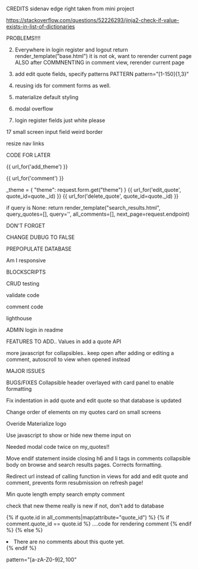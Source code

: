 CREDITS
sidenav edge right taken from mini project

https://stackoverflow.com/questions/52226293/jinja2-check-if-value-exists-in-list-of-dictionaries

PROBLEMS!!!!


2. Everywhere in login register and logout return render_template("base.html") it is not ok, want to rerender current page
ALSO after COMMNENTING in comment view, rerender current page




6. add edit quote fields, specify patterns
PATTERN pattern="[1-150]{1,3}"


13. reusing ids for comment forms as well.

14.  materialize default styling

15. modal overflow

16. login register fields just white please

17 small screen input field weird border

resize nav links


CODE FOR LATER

{{ url_for('add_theme') }}

{{ url_for('comment') }}

_theme = {
            "theme": request.form.get("theme")
        }
{{ url_for('edit_quote', quote_id=quote._id) }}
{{ url_for('delete_quote', quote_id=quote._id) }}

 if query is None:
        return render_template("search_results.html", query_quotes=[], query='',
        all_comments=[], next_page=request.endpoint)


DON'T FORGET

CHANGE DUBUG TO FALSE

PREPOPULATE DATABASE

Am I responsive

BLOCKSCRIPTS

CRUD testing

validate code

comment code

lighthouse



ADMIN login in readme


FEATURES TO ADD.. 
Values in add a quote API

more javascript for collapsibles.. keep open after adding or editing a comment, autoscroll to view when opened instead 

MAJOR ISSUES 


BUGS/FIXES
Collapsible header overlayed with card panel to enable formatting

Fix indentation in add quote and edit quote so that database is updated

Change order of elements on my quotes card on small screens

Overide Materialize logo

Use javascript to show or hide new theme input on 

Needed modal code twice on my_quotes!!

Move endif statement inside closing h6 and li tags in comments collapsible body on browse and search results pages.  Corrects formatting.

Redirect url instead of calling function in views for add and edit quote and comment, prevents form resubmission on refresh page!

Min quote length
empty search empty comment

check that new theme really is new if not, don't add to database
 

{% if quote.id in all_comments|map(attribute="quote_id") %}
{% if comment.quote_id == quote.id %}
....code for rendering comment
{% endif %}
{% else %}
<li>There are no comments about this quote yet. </li>
{% endif %}


pattern="[a-zA-Z0-9]${2,100}$"